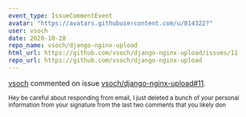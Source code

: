 ```yaml
---
event_type: IssueCommentEvent
avatar: "https://avatars.githubusercontent.com/u/814322?"
user: vsoch
date: 2020-10-28
repo_name: vsoch/django-nginx-upload
html_url: https://github.com/vsoch/django-nginx-upload/issues/11
repo_url: https://github.com/vsoch/django-nginx-upload
---
```


<a href='https://github.com/vsoch' target='_blank'>vsoch</a> commented on issue <a href='https://github.com/vsoch/django-nginx-upload/issues/11' target='_blank'>vsoch/django-nginx-upload#11</a>.

<small>Hey be careful about responding from email, I just deleted a bunch of your personal information from your signature from the last two comments that you likely don